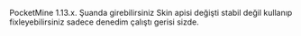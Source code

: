 PocketMine 1.13.x.
Şuanda girebilirsiniz Skin apisi değişti stabil değil kullanıp fixleyebilirsiniz sadece denedim çalıştı gerisi sizde.
